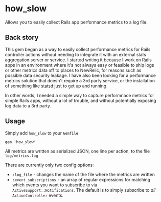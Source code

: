 # how_slow

Allows you to easily collect Rails app performance metrics to a log file.

## Back story

This gem began as a way to easily collect performance metrics for Rails
controller actions without needing to integrate it with an external stats
aggregation server or service. I started writing it because I work on Rails apps
in an environment where it's not always easy or feasible to ship logs or other
metrics data off to places to NewRelic, for reasons such as possible data
security leakage. I have also been looking for a performance metrics solution
that doesn't require a 3rd party service, or the installation of something like
[statsd](https://github.com/etsy/statsd/) just to get up and running.

In other words, I needed a simple way to capture performnace metrics for simple
Rails apps, without a lot of trouble, and without potentially exposing log data
to a 3rd party.

## Usage

Simply add `how_slow` to your `Gemfile`

    gem 'how_slow'

All metrics are written as serialized JSON, one line per action, to the file
`log/metrics.log`

There are currently only two config options:

* `:log_file` - changes the name of the file where the metrics are written
* `:event_subscriptions` - an array of regular expressions for matching which
  events you want to subscribe to via `ActiveSupport::Notifications`. The
  default is to simply subscribe to *all* `ActionController` events.
